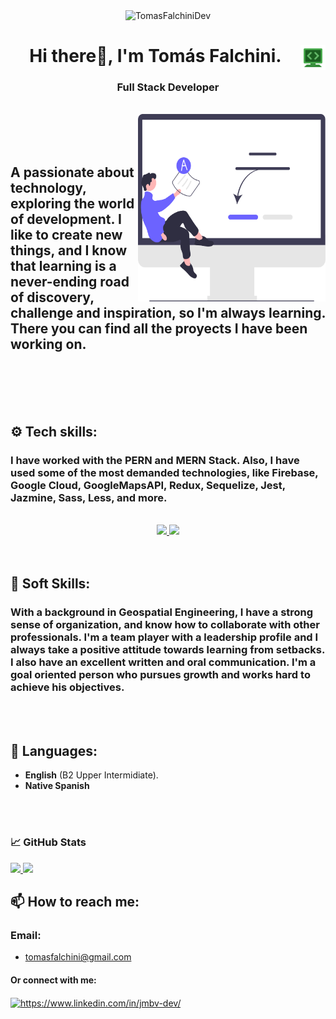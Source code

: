 <div align="center">
<img width="700" height="400" src="https://user-images.githubusercontent.com/108646907/202974570-f3a5168b-ae94-46b7-9ed0-1029014241f3.gif" alt="TomasFalchiniDev" />
 </div>
<div>
 <img align="right" margin="-20 0 0 0" width="40" height="40" src="./icons8-google-code.svg" alt="TomasFalchiniDev" />
 <div>
<h1 align="center">Hi there👋, I'm Tomás Falchini.</h1> 
  </div>

<h3 align="center">Full Stack Developer</h3>
    
<br>
 <img align="right" width="300" height="300" margin="0 0 80 0" src="./undraw_online_test_re_kyfx.svg" alt="TomasFalchiniDev"/>
<br>
 <br>
 <br>
 
<div align="center">
 
 <p>
  
<h2 align="left">A passionate about technology, exploring the world of development. I like to create new things, and I know that learning is a never-ending road of discovery, challenge and inspiration, so I'm always learning. There you can find all the proyects I have been working on. </h2>
 

 
 </p>
</div>


<br>
<br>
<br>
<br>

## ⚙️ Tech skills:

### I have worked with the PERN and MERN Stack. Also, I have used some of the most demanded technologies, like Firebase, Google Cloud, GoogleMapsAPI, Redux, Sequelize, Jest, Jazmine, Sass, Less, and more. 
<br>
<div align="center">
 <a href="https://skillicons.dev">
    <img src="https://skillicons.dev/icons?i=html,css,nodejs,expressjs,javascript,typescript,react,redux,styledcomponents,bootstrap" />
  </a>
 <a href="https://skillicons.dev">
    <img src="https://skillicons.dev/icons?i=postgres,firebase,sass,mongodb,jest,git,github" />
  </a>
 </div>


<br>
<br>

## 🤝 Soft Skills:


### With a background in Geospatial Engineering, I have a strong sense of organization, and know how to collaborate with other professionals. I'm a team player with a leadership profile and I always take a positive attitude towards learning from setbacks. I also have an excellent written and oral communication. I'm a goal oriented person who pursues growth and works hard to achieve his objectives.

<br>
<br>

## 💬 Languages:

 - **English** (B2 Upper Intermidiate).
 - **Native Spanish**

<br>
<br>

<h3 align="left">📈 GitHub Stats</h3>
<div>
  <a href="https://github.com/TomasFalchini">
    <img height="180em" src="https://github-readme-stats.vercel.app/api?username=TomasFalchini&theme=gruvbox&show_icons=true"/>
  </a>
  
  <a href="https://github.com/LeonardoGPC">
    <img height="180em" src="https://github-readme-stats.vercel.app/api/top-langs/?username=TomasFalchini&hide=html&theme=gruvbox"/>
  </a>
  
</div>


## 📫 How to reach me:

### Email:
- tomasfalchini@gmail.com

<h4 align="left">Or connect with me:</h4>
<p align="left">
<a href="https://www.linkedin.com/in/tomasfalchini/" target="blank"><img align="center" src="https://raw.githubusercontent.com/rahuldkjain/github-profile-readme-generator/master/src/images/icons/Social/linked-in-alt.svg" alt="https://www.linkedin.com/in/jmbv-dev/" height="25" width="34" /></a>
</p>

 </div>



<!---
TomasFalchini/TomasFalchini is a ✨ special ✨ repository because its `README.md` (this file) appears on your GitHub profile.
You can click the Preview link to take a look at your changes.
--->


